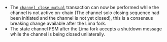 - The [```channel_close_mutual```](https://github.com/aeternity/protocol/blob/master/channels/ON-CHAIN.md#channel_close_mutual) 
transaction can now be performed while the channel is not active on-chain (The channel solo closing sequence had been initiated and the channel is not yet closed), 
this is a consensus breaking change available after the Lima fork.
- The state channel FSM after the Lima fork accepts a shutdown message while the channel is being closed unilaterally.
